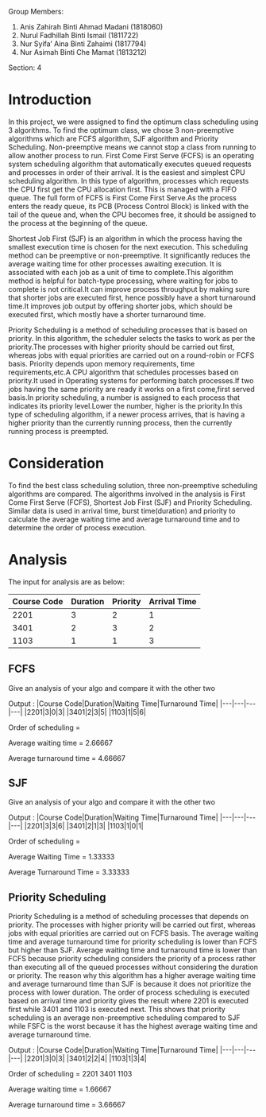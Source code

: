 Group Members:
1) Anis Zahirah Binti Ahmad Madani (1818060)
2) Nurul Fadhillah Binti Ismail (1811722)
3) Nur Syifa’ Aina Binti Zahaimi (1817794)
4) Nur Asimah Binti Che Mamat (1813212)

Section: 4

# Introduction

In this project, we were assigned to find the optimum class scheduling using 3 algorithms. To find the optimum class, we chose 3 non-preemptive algorithms which are FCFS algorithm, SJF algorithm and Priority Scheduling. Non-preemptive means we cannot stop a class from running to allow another process to run.
First Come First Serve (FCFS) is an operating system scheduling algorithm that automatically executes queued requests and processes in order of their arrival. It is the easiest and simplest CPU scheduling algorithm. In this type of algorithm, processes which requests the CPU first get the CPU allocation first. This is managed with a FIFO queue. The full form of FCFS is First Come First Serve.As the process enters the ready queue, its PCB (Process Control Block) is linked with the tail of the queue and, when the CPU becomes free, it should be assigned to the process at the beginning of the queue.

Shortest Job First (SJF) is an algorithm in which the process having the smallest execution time is chosen for the next execution. This scheduling method can be preemptive or non-preemptive. It significantly reduces the average waiting time for other processes awaiting execution. It is associated with each job as a unit of time to complete.This algorithm method is helpful for batch-type processing, where waiting for jobs to complete is not critical.It can improve process throughput by making sure that shorter jobs are executed first, hence possibly have a short turnaround time.It improves job output by offering shorter jobs, which should be executed first, which mostly have a shorter turnaround time.

Priority Scheduling is a method of scheduling processes that is based on priority. In this algorithm, the scheduler selects the tasks to work as per the priority.The processes with higher priority should be carried out first, whereas jobs with equal priorities are carried out on a round-robin or FCFS basis. Priority depends upon memory requirements, time requirements,etc.A CPU algorithm that schedules processes based on priority.It used in Operating systems for performing batch processes.If two jobs having the same priority are ready it works on a first come,first served basis.In priority scheduling, a number is assigned to each process that indicates its priority level.Lower the number, higher is the priority.In this type of scheduling algorithm, if a newer process arrives, that is having a higher priority than the currently running process, then the currently running process is preempted.


# Consideration

To find the best class scheduling solution, three non-preemptive scheduling algorithms are compared. The algorithms involved in the analysis is First Come First Serve (FCFS), Shortest Job First (SJF) and Priority Scheduling. Similar data is used in arrival time, burst time(duration) and priority to calculate the average waiting time and average turnaround time and to determine the order of process execution.

# Analysis

The input for analysis are as below:

|Course Code|Duration|Priority|Arrival Time|
|---|---|---|---|
|2201|3|2|1|
|3401|2|3|2|
|1103|1|1|3|

## FCFS

Give an analysis of your algo and compare it with the other two

Output :
|Course Code|Duration|Waiting Time|Turnaround Time|
|---|---|---|---|
|2201|3|0|3|
|3401|2|3|5|
|1103|1|5|6|

Order of scheduling =

Average waiting time = 2.66667

Average turnaround time = 4.66667

## SJF

Give an analysis of your algo and compare it with the other two

Output : 
|Course Code|Duration|Waiting Time|Turnaround Time|
|---|---|---|---|
|2201|3|3|6|
|3401|2|1|3|
|1103|1|0|1|

Order of scheduling =

Average Waiting Time = 1.33333

Average Turnaround Time = 3.33333

## Priority Scheduling

Priority Scheduling is a method of scheduling processes that depends on priority. The processes with higher priority will be carried out first, whereas jobs with equal priorities are carried out on FCFS basis. The average waiting time and average turnaround time for priority scheduling is lower than FCFS but higher than SJF. Average waiting time and turnaround time is lower than FCFS because priority scheduling considers the priority of a process rather than executing all of the queued processes without considering the duration or priority. The reason why this algorithm has a higher average waiting time and average turnaround time than SJF is because it does not prioritize the process with lower duration. The order of process scheduling is executed based on arrival time and priority gives the result where 2201 is executed first while 3401 and 1103 is executed next.  This shows that priority scheduling is an average non-preemptive scheduling compared to SJF while FSFC is the worst because it has the highest average waiting time and average turnaround time. 

Output : 
|Course Code|Duration|Waiting Time|Turnaround Time|
|---|---|---|---|
|2201|3|0|3|
|3401|2|2|4|
|1103|1|3|4|

Order of scheduling =	2201	3401	1103

Average waiting time = 1.66667

Average turnaround time = 3.66667

